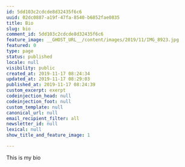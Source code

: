 ```yaml
---
id: 5dd103c2cdcde8d32435f6c6
uuid: 02dc0887-a19f-47fa-8540-b6852fae0835
title: Bio
slug: bio
comment_id: 5dd103c2cdcde8d32435f6c6
feature_image: __GHOST_URL__/content/images/2019/11/IMG_8923.jpg
featured: 0
type: page
status: published
locale: null
visibility: public
created_at: 2019-11-17 08:24:34
updated_at: 2019-11-17 08:29:03
published_at: 2019-11-17 08:24:39
custom_excerpt: exerpt
codeinjection_head: null
codeinjection_foot: null
custom_template: null
canonical_url: null
email_recipient_filter: all
newsletter_id: null
lexical: null
show_title_and_feature_image: 1

---
```


This is my bio